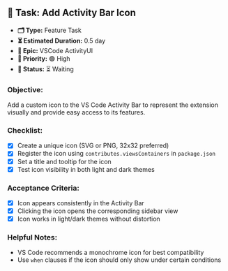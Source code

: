 ## 📌 Task: Add Activity Bar Icon

- **🗂 Type:** Feature Task  
- **⏳ Estimated Duration:** 0.5 day  
- **🎯 Epic:** VSCode ActivityUI  
- **🚦 Priority:** 🟢 High  
- **📍 Status:** ⏳ Waiting

### Objective:  
Add a custom icon to the VS Code Activity Bar to represent the extension visually and provide easy access to its features.

### Checklist:
- [x] Create a unique icon (SVG or PNG, 32x32 preferred)  
- [x] Register the icon using `contributes.viewsContainers` in `package.json`  
- [x] Set a title and tooltip for the icon  
- [x] Test icon visibility in both light and dark themes  

### Acceptance Criteria:
- [x] Icon appears consistently in the Activity Bar  
- [x] Clicking the icon opens the corresponding sidebar view  
- [x] Icon works in light/dark themes without distortion  

### Helpful Notes:
- VS Code recommends a monochrome icon for best compatibility  
- Use `when` clauses if the icon should only show under certain conditions
